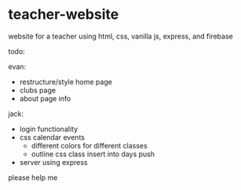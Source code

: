 # teacher-website
website for a teacher using html, css, vanilla js, express, and firebase

todo:

evan:
- restructure/style home page
- clubs page
- about page info


jack:
- login functionality
- css calendar events
  - different colors for different classes
  - outline css class insert into days push
- server using express


please help me


